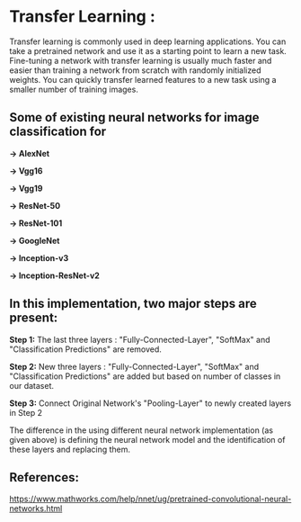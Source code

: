 # Transfer Learning :

Transfer learning is commonly used in deep learning applications. You can 
take a pretrained network and use it as a starting point to learn a new task. 
Fine-tuning a network with transfer learning is usually much faster and easier 
than training a network from scratch with randomly initialized weights. You 
can quickly transfer learned features to a new task using a smaller number of 
training images.


## Some of existing neural networks for image classification for 

**-> AlexNet**

**-> Vgg16**

**-> Vgg19**

**-> ResNet-50**

**-> ResNet-101**

**-> GoogleNet**

**-> Inception-v3**

**-> Inception-ResNet-v2**

## In this implementation, two major steps are present: 

**Step 1:** The last three layers : "Fully-Connected-Layer", "SoftMax" and "Classification Predictions" are removed.

**Step 2:** New three layers : "Fully-Connected-Layer", "SoftMax" and "Classification Predictions" 
		are added but based on number of classes in our dataset.

**Step 3:** Connect Original Network's "Pooling-Layer" to newly created layers in Step 2


The difference in the using different neural network implementation (as given above) is defining the neural network model and 
the identification of these layers and replacing them.

## References:

https://www.mathworks.com/help/nnet/ug/pretrained-convolutional-neural-networks.html
